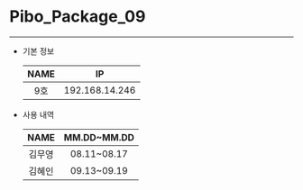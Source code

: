 # Pibo_Package_09
---

* 기본 정보

    |NAME|IP|
    |:---:|:---:|
    |9호|192.168.14.246|


* 사용 내역

    |NAME|MM.DD~MM.DD|
    |:---:|:---:|
    |김무영|08.11~08.17|
    |김혜인|09.13~09.19|


    

